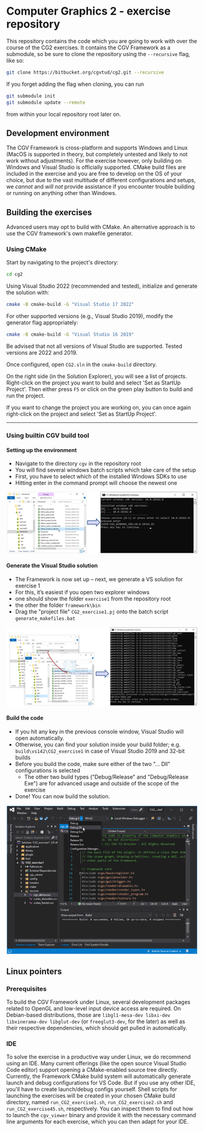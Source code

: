 # Computer Graphics 2 - exercise repository

This repository contains the code which you are going to work with over the
course of the CG2 exercises. It contains the CGV Framework as a submodule, so be
sure to clone the repository using the `--recursive` flag, like so:

```bash
git clone https://bitbucket.org/cgvtud/cg2.git --recursive
```

If you forget adding the flag when cloning, you can run

```bash
git submodule init
git submodule update --remote
```

from within your local repository root later on.

## Development environment

The CGV Framework is cross-platform and supports Windows and Linux (MacOS is
supported in theory, but completely untested and likely to not work without
adjustments). For the exercise however, only building on Windows and Visual
Studio is officially supported. CMake build files are included in the exercise
and you are free to develop on the OS of your choice, but due to the vast
multitude of different configurations and setups, we _cannot_ and _*will not*_
provide assistance if you encounter trouble building or running on anything
other than Windows.

## Building the exercises

Advanced users may opt to build with CMake. An alternative approach is to use the CGV framework's own makefile generator.

### Using CMake

Start by navigating to the project's directory:

```bash
cd cg2
```

Using Visual Studio 2022 (recommended and tested), initialize and generate the
solution with:

```bash
cmake -B cmake-build -G "Visual Studio 17 2022"
```

For other supported versions (e.g., Visual Studio 2019), modify the generator
flag appropriately:

```bash
cmake -B cmake-build -G "Visual Studio 16 2019"
```

Be advised that not all versions of Visual Studio are supported. Tested versions
are 2022 and 2019.

Once configured, open `CG2.sln` in the `cmake-build` directory. 

On the right side (in the Solution Explorer), you will see a list of projects.
Right-click on the project you want to build and select 'Set as StartUp
Project'. Then either press `F5` or click on the green play button to build and
run the project.

If you want to change the project you are working on, you can once again
right-click on the project and select 'Set as StartUp Project'.

---

### Using builtin CGV build tool

#### Setting up the environment

+ Navigate to the directory `cgv` in the repository root
+ You will find several windows batch scripts which take care of the setup
+ First, you have to select which of the installed Windows SDKs to use
+ Hitting enter in the command prompt will choose the newest one

![env-script-select](./doc/env-script-select.png)

#### Generate the Visual Studio solution

+ The Framework is now set up – next, we generate a VS solution for exercise 1
+ For this, it’s easiest if you open two explorer windows
+ one should show the folder `exercise1` from the repository root
+ the other the folder `framework\bin`
+ Drag the "project file" `CG2_exercise1.pj` onto the batch script `generate_makefiles.bat`

![gen-makefile](./doc/gen-makefile.png)

#### Build the code

+ If you hit any key in the previous console window, Visual Studio will open automatically.
+ Otherwise, you can find your solution inside your build folder; e.g. `build\vs142\CG2_exercise1` in case of Visual Studio 2019 and 32-bit builds
+ Before you build the code, make sure either of the two "... Dll" configurations is selected
	+ The other two build types ("Debug/Release" and "Debug/Release Exe") are for advanced usage and outside of the scope of the exercise
+ Done! You can now build the solution.

![gen-makefile](./doc/vs-build.png)

## Linux pointers

### Prerequisites
To build the CGV Framework under Linux, several development packages related to
OpenGL and low-level input device access are required. On Debian-based
distributions, those are `libgl1-mesa-dev libxi-dev libxinerama-dev libglut-dev`
(or `freeglut3-dev`, for the later) as well as their respective dependencies, which should get
pulled in automatically.

### IDE

To solve the exercise in a productive way under Linux, we do recommend using an
IDE. Many current offerings (like the open source Visual Studio Code editor)
support opening a CMake-enabled source tree directly. Currently, the Framework
CMake build system will automatically generate launch and debug configurations
for VS Code. But if you use any other IDE, you'll have to create launch/debug
configs yourself. Shell scripts for launching the exercises will be created in
your chosen CMake build directory, named `run_CG2_exercise1.sh`,
`run_CG2_exercise2.sh` and `run_CG2_exercise45.sh`, respectively. You can
inspect them to find out how to launch the `cgv_viewer` binary and provide it
with the necessary command line arguments for each exercise, which you can then
adapt for your IDE.